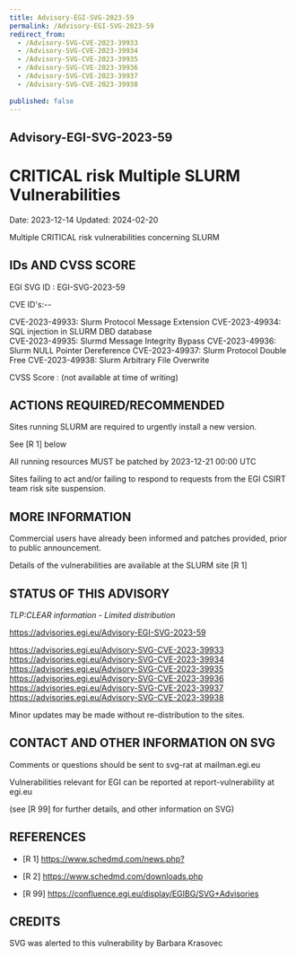 ```yaml
---
title: Advisory-EGI-SVG-2023-59
permalink: /Advisory-EGI-SVG-2023-59
redirect_from:
  - /Advisory-SVG-CVE-2023-39933
  - /Advisory-SVG-CVE-2023-39934
  - /Advisory-SVG-CVE-2023-39935
  - /Advisory-SVG-CVE-2023-39936
  - /Advisory-SVG-CVE-2023-39937
  - /Advisory-SVG-CVE-2023-39938
  
published: false
---
```


## Advisory-EGI-SVG-2023-59

# CRITICAL risk Multiple SLURM Vulnerabilities 

Date:        2023-12-14
Updated:     2024-02-20

Multiple CRITICAL risk vulnerabilities concerning SLURM 

## IDs AND CVSS SCORE

EGI SVG ID : EGI-SVG-2023-59
    
CVE ID's:--   
    
CVE-2023-49933: Slurm Protocol Message Extension
CVE-2023-49934: SQL injection in SLURM DBD database    
CVE-2023-49935: Slurmd Message Integrity Bypass
CVE-2023-49936: Slurm NULL Pointer Dereference
CVE-2023-49937: Slurm Protocol Double Free
CVE-2023-49938: Slurm Arbitrary File Overwrite

CVSS Score : (not available at time of writing)
    

## ACTIONS REQUIRED/RECOMMENDED
 
Sites running SLURM are required to urgently install a new version.
    
See [R 1] below

All running resources MUST be patched by 2023-12-21  00:00 UTC 

Sites failing to act and/or failing to respond to requests from the 
EGI CSIRT team risk site suspension. 

## MORE INFORMATION

Commercial users have already been informed and patches provided, 
prior to public announcement. 
    
Details of the vulnerabilities are available at the SLURM site [R 1]     
    
## STATUS OF THIS ADVISORY   
                        
_TLP:CLEAR information - Limited distribution_ 

                      
https://advisories.egi.eu/Advisory-EGI-SVG-2023-59  

https://advisories.egi.eu/Advisory-SVG-CVE-2023-39933 
https://advisories.egi.eu/Advisory-SVG-CVE-2023-39934 
https://advisories.egi.eu/Advisory-SVG-CVE-2023-39935 
https://advisories.egi.eu/Advisory-SVG-CVE-2023-39936 
https://advisories.egi.eu/Advisory-SVG-CVE-2023-39937 
https://advisories.egi.eu/Advisory-SVG-CVE-2023-39938  

Minor updates may be made without re-distribution to the sites.

## CONTACT AND OTHER INFORMATION ON SVG

Comments or questions should be sent to
	svg-rat at mailman.egi.eu

Vulnerabilities relevant for EGI can be reported at
	report-vulnerability at egi.eu
    
(see [R 99] for further details, and other information on SVG)
    
    
## REFERENCES

- [R 1]  <https://www.schedmd.com/news.php?>
    
- [R 2]  <https://www.schedmd.com/downloads.php>

- [R 99] <https://confluence.egi.eu/display/EGIBG/SVG+Advisories>

## CREDITS

SVG was alerted to this vulnerability by Barbara Krasovec



